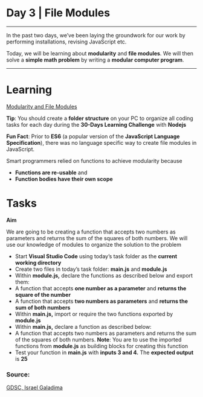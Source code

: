 # Day 3 | File Modules

---

In the past two days, we’ve been laying the groundwork for our work by performing installations, revising JavaScript etc.

Today, we will be learning about **modularity** and **file modules**. We will then solve a **simple math problem** by writing a **modular computer program**.

---

# Learning

[Modularity and File Modules](https://www.notion.so/Modularity-and-File-Modules-5acbb319b6a243bfb23367674edfa38b)

**Tip**: You should create a **folder structure** on your PC to organize all coding tasks for each day during the **30-Days Learning Challenge** with **Nodejs**

**Fun Fact**: Prior to **ES6** (a popular version of the **JavaScript Language Specification**), there was no language specific way to create file modules in JavaScript. 

Smart programmers relied on functions to achieve modularity because

- **Functions are re-usable** and
- **Function bodies have their own scope**

# Tasks

**Aim**

We are going to be creating a function that accepts two numbers as parameters and returns the sum of the squares of both numbers. We will use our knowledge of modules to organize the solution to the problem

- Start **Visual Studio Code** using today’s task folder as the **current working directory**
- Create two files in today’s task folder: **main.js** and **module.js**
- Within **module.js,** declare the functions as described below and export them:
- A function that accepts **one number as a parameter** and **returns the square of the number**
- A function that accepts **two numbers as parameters** and **returns the sum of both numbers**
- Within **main.js,** import or require the two functions exported by **module.js**
- Within **main.js,** declare a function as described below:
- A function that accepts two numbers as parameters and returns the sum of the squares of both numbers. 
**Note**: You are to use the imported functions from **module.js** as building blocks for creating this function
- Test your function in **main.js** with **inputs 3 and 4.** The **expected output** is **25**

### Source:

[GDSC, Israel Galadima](https://israelgaladima.notion.site/Day-2-JavaScript-Refresher-96ecdd77ddb3462ba90ea6f7c83af90b)